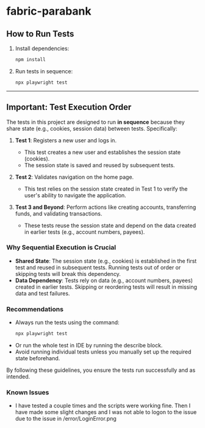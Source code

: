 # fabric-parabank

## How to Run Tests

1. Install dependencies:

   ```bash
   npm install
   ```

2. Run tests in sequence:
   ```bash
   npx playwright test
   ```

---

## Important: Test Execution Order

The tests in this project are designed to run **in sequence** because they share state (e.g., cookies, session data) between tests. Specifically:

1. **Test 1**: Registers a new user and logs in.

   - This test creates a new user and establishes the session state (cookies).
   - The session state is saved and reused by subsequent tests.

2. **Test 2**: Validates navigation on the home page.

   - This test relies on the session state created in Test 1 to verify the user's ability to navigate the application.

3. **Test 3 and Beyond**: Perform actions like creating accounts, transferring funds, and validating transactions.
   - These tests reuse the session state and depend on the data created in earlier tests (e.g., account numbers, payees).

### Why Sequential Execution is Crucial

- **Shared State**: The session state (e.g., cookies) is established in the first test and reused in subsequent tests. Running tests out of order or skipping tests will break this dependency.
- **Data Dependency**: Tests rely on data (e.g., account numbers, payees) created in earlier tests. Skipping or reordering tests will result in missing data and test failures.

### Recommendations

- Always run the tests using the command:
  ```bash
  npx playwright test
  ```
- Or run the whole test in IDE by running the describe block.
- Avoid running individual tests unless you manually set up the required state beforehand.

By following these guidelines, you ensure the tests run successfully and as intended.

### Known Issues

- I have tested a couple times and the scripts were working fine. Then I have made some slight changes and I was not able to logon to the issue due to the issue in /error/LoginError.png
